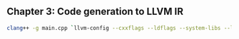 ## Chapter 3: Code generation to LLVM IR

```bash
clang++ -g main.cpp `llvm-config --cxxflags --ldflags --system-libs --libs core orcjit native` -O3 -o main
```